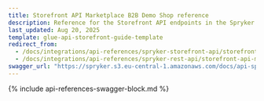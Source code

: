 ```yaml
---
title: Storefront API Marketplace B2B Demo Shop reference
description: Reference for the Storefront API endpoints in the Spryker B2B Demo Shop Marketplace.
last_updated: Aug 20, 2025
template: glue-api-storefront-guide-template
redirect_from:
  - /docs/integrations/api-references/spryker-storefront-api/storefront-api-marketplace-b2b-demo-shop-reference.html
  - /docs/integrations/api-references/spryker-rest-api/storefront-api-marketplace-b2b-demo-shop-reference.html
swagger_url: "https://spryker.s3.eu-central-1.amazonaws.com/docs/api-specs/b2b_marketplace_storefront_api.json"
---
```


{% include api-references-swagger-block.md %}
